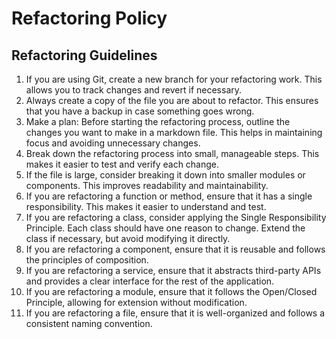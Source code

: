 # Refactoring Policy

## Refactoring Guidelines

1. If you are using Git, create a new branch for your refactoring work. This allows you to track changes and revert if necessary.
2. Always create a copy of the file you are about to refactor. This ensures that you have a backup in case something goes wrong.
3. Make a plan: Before starting the refactoring process, outline the changes you want to make in a markdown file. This helps in maintaining focus and avoiding unnecessary changes.
4. Break down the refactoring process into small, manageable steps. This makes it easier to test and verify each change.
5. If the file is large, consider breaking it down into smaller modules or components. This improves readability and maintainability.
6. If you are refactoring a function or method, ensure that it has a single responsibility. This makes it easier to understand and test.
7. If you are refactoring a class, consider applying the Single Responsibility Principle. Each class should have one reason to change. Extend the class if necessary, but avoid modifying it directly.
8. If you are refactoring a component, ensure that it is reusable and follows the principles of composition.
9. If you are refactoring a service, ensure that it abstracts third-party APIs and provides a clear interface for the rest of the application.
10. If you are refactoring a module, ensure that it follows the Open/Closed Principle, allowing for extension without modification.
11. If you are refactoring a file, ensure that it is well-organized and follows a consistent naming convention.
